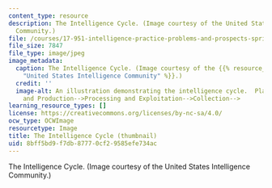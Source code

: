 ```yaml
---
content_type: resource
description: The Intelligence Cycle. (Image courtesy of the United States Intelligence
  Community.)
file: /courses/17-951-intelligence-practice-problems-and-prospects-spring-2005/8bff5bd9f7db87770cf29585efe734ac_17-951s05-th.jpg
file_size: 7847
file_type: image/jpeg
image_metadata:
  caption: The Intelligence Cycle. (Image courtesy of the {{% resource_link "95f0eaba-375f-4a5c-b427-bfa6270bbe1e"
    "United States Intelligence Community" %}}.)
  credit: ''
  image-alt: An illustration demonstrating the intelligence cycle.  Planning and Direction-->Dissemination-->Analysis
    and Production-->Processing and Exploitation-->Collection-->
learning_resource_types: []
license: https://creativecommons.org/licenses/by-nc-sa/4.0/
ocw_type: OCWImage
resourcetype: Image
title: The Intelligence Cycle (thumbnail)
uid: 8bff5bd9-f7db-8777-0cf2-9585efe734ac
---
```

The Intelligence Cycle. (Image courtesy of the United States Intelligence Community.)